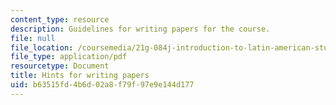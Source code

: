 ```yaml
---
content_type: resource
description: Guidelines for writing papers for the course.
file: null
file_location: /coursemedia/21g-084j-introduction-to-latin-american-studies-fall-2005/b63515fd4b6d02a8f79f97e9e144d177_MIT21G_084JF05_sylbs200211.pdf
file_type: application/pdf
resourcetype: Document
title: Hints for writing papers
uid: b63515fd-4b6d-02a8-f79f-97e9e144d177
---
```

